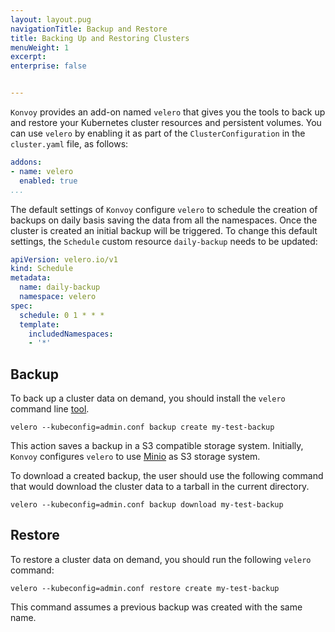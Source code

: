 ```yaml
---
layout: layout.pug
navigationTitle: Backup and Restore
title: Backing Up and Restoring Clusters
menuWeight: 1
excerpt: 
enterprise: false


---
```


`Konvoy` provides an add-on named `velero` that gives you the tools to back up and
restore your Kubernetes cluster resources and persistent volumes. You can
use `velero` by enabling it as part of the `ClusterConfiguration` in the
`cluster.yaml` file, as follows:

```yaml
addons:
- name: velero
  enabled: true
...
```

The default settings of `Konvoy` configure `velero` to schedule the creation of backups
on daily basis saving the data from all the namespaces. Once the cluster is created
an initial backup will be triggered. To change this default settings,
the `Schedule` custom resource `daily-backup` needs to be updated:

```yaml
apiVersion: velero.io/v1
kind: Schedule
metadata:
  name: daily-backup
  namespace: velero
spec:
  schedule: 0 1 * * *
  template:
    includedNamespaces:
    - '*'

```

## Backup

To back up a cluster data on demand, you should install the `velero` command
line [tool](https://github.com/heptio/velero/releases).

```shell
velero --kubeconfig=admin.conf backup create my-test-backup
```

This action saves a backup in a S3 compatible storage system. Initially, `Konvoy`
configures `velero` to use [Minio](https://velero.io/docs/v1.0.0/get-started/) as S3 storage system.

To download a created backup, the user should use the following command that would
download the cluster data to a tarball in the current directory.

```shell
velero --kubeconfig=admin.conf backup download my-test-backup
```

## Restore

To restore a cluster data on demand, you should run the following `velero` command:

```shell
velero --kubeconfig=admin.conf restore create my-test-backup
```

This command assumes a previous backup was created with the same name.
